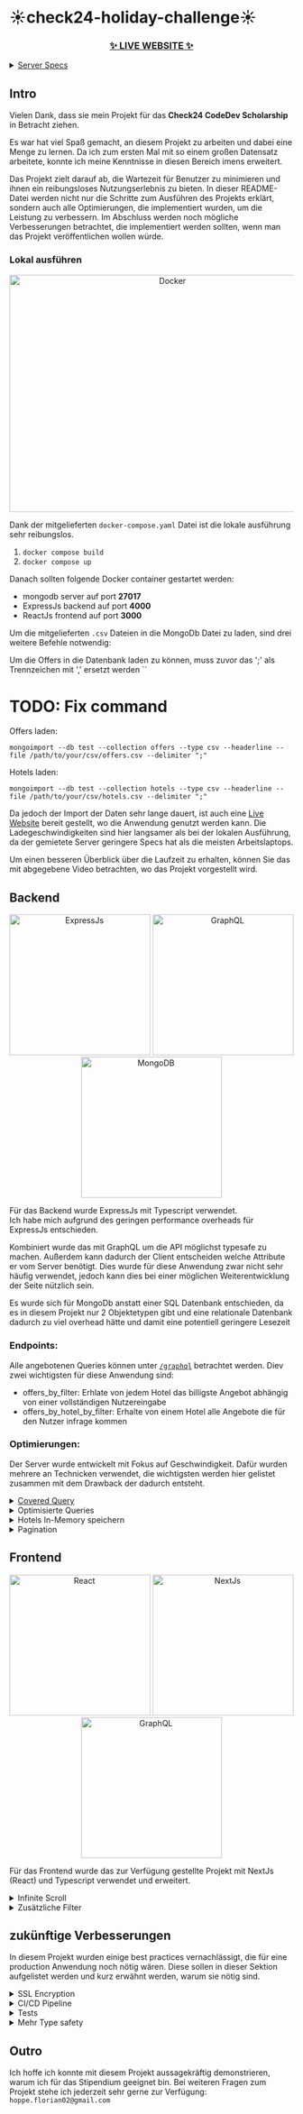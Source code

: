 # ☀️check24-holiday-challenge☀️

<h3 align="center">
  <a href="http://141.95.127.73/?departureAirports=MUC&countChildren=0&countAdults=2&duration=3&earliestDepartureDate=2023-05-16&latestReturnDate=2023-05-30&mealType=NONE&roomType=DOUBLE&maxPrice=900">✨ LIVE WEBSITE ✨</a> 
  
</h2>

<p>
    <details>
      <summary><a href="https://www.ovhcloud.com/de/vps/">Server Specs</a></summary>
     
    - Tier: Value
    - 1 vCore
    - 2GB RAM
    - 40 GB SSD NVMe
    - bis zu 250 Mbit/s   

</details>
  
  </p>

## Intro 

Vielen Dank, dass sie mein Projekt für das **Check24 CodeDev Scholarship** in Betracht ziehen.

Es war hat viel Spaß gemacht, an diesem Projekt zu arbeiten und dabei eine Menge zu lernen. 
Da ich zum ersten Mal mit so einem großen Datensatz arbeitete, konnte ich meine Kenntnisse in diesen Bereich imens erweitert.

Das Projekt zielt darauf ab, die Wartezeit für Benutzer zu minimieren und ihnen ein reibungsloses Nutzungserlebnis zu bieten. 
In dieser README-Datei werden nicht nur die Schritte zum Ausführen des Projekts erklärt, sondern auch alle Optimierungen, die implementiert wurden, um die Leistung zu verbessern.
Im Abschluss werden noch mögliche Verbesserungen betrachtet, die implementiert werden sollten, wenn man das Projekt veröffentlichen wollen würde.

### Lokal ausführen

<p align="center">
  
  <img src="https://logos-world.net/wp-content/uploads/2021/02/Docker-Logo-2015-2017.png" alt="Docker" width="562.5" height="421.875">
 </p>

Dank der mitgelieferten `docker-compose.yaml` Datei ist die lokale ausführung sehr reibungslos.
1. `docker compose build`
2. `docker compose up`

Danach sollten folgende Docker container gestartet werden:
- mongodb server auf port **27017**
- ExpressJs backend auf port **4000**
- ReactJs frontend auf port **3000**

Um die mitgelieferten `.csv` Dateien in die MongoDb Datei zu laden, sind drei weitere Befehle notwendig:

Um die Offers in die Datenbank laden zu können, muss zuvor das ';' als Trennzeichen mit ',' ersetzt werden
``

# TODO: Fix command

Offers laden: 

`mongoimport --db test --collection offers --type csv --headerline --file /path/to/your/csv/offers.csv --delimiter ";"`

Hotels laden:

``mongoimport --db test --collection hotels --type csv --headerline --file /path/to/your/csv/hotels.csv --delimiter ";"``


Da jedoch der Import der Daten sehr lange dauert, ist auch eine [Live Website](http://141.95.127.73/) bereit gestellt, wo die Anwendung genutzt werden kann.
Die Ladegeschwindigkeiten sind hier langsamer als bei der lokalen Ausführung, da der gemietete Server geringere Specs hat als die meisten Arbeitslaptops.


Um einen besseren Überblick über die Laufzeit zu erhalten, können Sie das mit abgegebene Video betrachten, wo das Projekt vorgestellt wird.


## Backend
<p align="center">
<img src="https://vectorified.com/images/express-js-icon-20.png" alt="ExpressJs" width="250" height="250">
<img src="https://cdn.icon-icons.com/icons2/3053/PNG/512/graphql_playground_macos_bigsur_icon_190105.png" alt="GraphQL" width="250" height="250">
<img src="https://pluspng.com/img-png/logo-mongodb-png-mongodb-1600.png" alt="MongoDB" width="250" height="250">

</p>

Für das Backend wurde ExpressJs mit Typescript verwendet. <br/> 
Ich habe mich aufgrund des geringen performance overheads für ExpressJs entschieden.

Kombiniert wurde das mit GraphQL um die API möglichst typesafe zu machen. Außerdem kann dadurch der Client entscheiden welche Attribute er vom Server benötigt. 
Dies wurde für diese Anwendung zwar nicht sehr häufig verwendet, jedoch kann dies bei einer möglichen Weiterentwicklung der Seite nützlich sein.

Es wurde sich für MongoDb anstatt einer SQL Datenbank entschieden, da es in diesem Projekt nur 2 Objektetypen gibt und eine relationale Datenbank dadurch zu viel overhead hätte und damit eine potentiell geringere Lesezeit

### Endpoints:

Alle angebotenen Queries können unter [`/graphql`](http://141.95.127.73:4000/graphql) betrachtet werden. Diev zwei wichtigsten für diese Anwendung sind:
 - offers_by_filter: Erhlate von jedem Hotel das billigste Angebot abhängig von einer vollständigen Nutzereingabe
 - offers_by_hotel_by_filter: Erhalte von einem Hotel alle Angebote die für den Nutzer infrage kommen

### Optimierungen:
Der Server wurde entwickelt mit Fokus auf Geschwindigkeit. Dafür wurden mehrere an Technicken verwendet, die wichtigsten werden hier gelistet zusammen mit dem Drawback der dadurch entsteht.

<details>
  <summary><a href="https://www.mongodb.com/docs/manual/core/query-optimization/#covered-query">Covered Query</a></summary>
    
     
    🟢 Signifikant schnellere Lesegeschwindigkeit
    
    🔴 Größere Datenbankgröße
    🔴 Langsamere Schreibleistung (für dieses Projekt nicht relevant, da keine neuen Angebote erstellt werden)
    🔴 Längeres Setup. Das Erstellen der Indizes dauert eine beträchtliche Zeit.
  
    Bei allen Queries wurde darauf geachtet, dass für diese ein Index existiert. Dadurch kann dieser geprüft werden 
    und die 100 Millionen Dokumente müssen nicht durchsucht werden. Dies hat eine signifikante Verbesserung der Lesegeschwindigkeit zur Folge.
  
</details>

<details>
  <summary>Optimisierte Queries</summary>
     
    🟢 Schnellere Lesegeschwindigkeit
  
    Die einzelnen Schritte der aggregate Funktion sind angeordnet um die Lesezeit zu minimieren.
    So wird erst nach initialem Filtern die Länge des Urlaubs berechnet (duration), um das an möglichst wenig Dokumenten machen zu müssen.
  
</details>


<details>
  <summary>Hotels In-Memory speichern</summary>
  
    🟢 Konstante Zugriffszeit
  
    🔴 Nicht skalierbar für Millionen von Hotels
  
    Die Hotels werden nicht aus der MongoDb Datenbank ausgelesen, sondern aus einer Liste.
    Die Liste wird zu Beginn des Servers initialisiert indem die Hotels aus einer JSON Datei geladen werden.
    Dadurch muss dafür nie auf die MongoDb Datenbank zugegriffen werden, was zu einer sehr schnellen Lesezeit für die Hotels führt
 </details>
 
 
<details>
  <summary>Pagination</summary>
  
  🟢 Weniger Dokumente auslesen
  
  🟢 Weniger Dokumente werden übertragen
  
  Um nicht alle gefundenen Hotels auf einmal auszulesen und dem Nutzer zu senden,
  wird Pagination verwendet. Dadurch kann im Frontend ein Infinite-Scroll implementiert werden.
  
 </details>
 
 
## Frontend

<p align="center">
  <img src="https://i0.wp.com/programmingwithmosh.com/wp-content/uploads/2019/01/2000px-React-icon.svg_.png?fit=500%2C1413&ssl=1" alt="React" width="250" height="250">
  <img src="https://www.rlogical.com/wp-content/uploads/2021/08/Rlogical-Blog-Images-thumbnail.png" alt="NextJs" width="250" height="250">
  <img src="https://cdn.icon-icons.com/icons2/3053/PNG/512/graphql_playground_macos_bigsur_icon_190105.png" alt="GraphQL" width="250" height="250">  
 </p>

Für das Frontend wurde das zur Verfügung gestellte Projekt mit NextJs (React) und Typescript verwendet und erweitert.

<details>
  <summary>Infinite Scroll</summary>
  
  🟢 Geringere Wartezeiten
  
  Dank der Pagination im Backend, kann nur ein Subset von alle Angeboten & Hotels geladen werden.
  Sobald der Nutzer beim Scrollen eine bestimmte Grenze erreicht hat, werden weitere Angebote bzw. Hotels geladen.
  Indem die Anzahl der geladenen Objekte / des loading thresholds optimiert wird, kann man die Illusion wahren,
  dass alle Objekte in so kurzer Zeit geladen wurden.
  
</details>

<details>
  <summary>Zusätzliche Filter</summary>
  
  🟢 Genauerer Filter sorgt für weniger Angebote und schnellere Lesezeit
  
  🔴 Nutzer muss mehr Eingabefelder ausfüllen
  
  Indem zusätzliche zu den vorausgesetzen Filter nach `roomtype`, `mealtype`, `price` & `oceanview` gefiltered wird,
  kann eine schnellere Datenbankanfrage erzielt werden.
  
 </details>
  

## zukünftige Verbesserungen

In diesem Projekt wurden einige best practices vernachlässigt, die für eine production Anwendung noch nötig wären.
Diese sollen in dieser Sektion aufgelistet werden und kurz erwähnt werden, warum sie nötig sind.

<details>
  <summary>SSL Encryption</summary>
  
    Momentan ist die Kommunikation mit der Website nicht verschlüsselt und läuft über http.
    Diese Verbindung müsste noch mit einem Service with *Let's Encrypt* zu https gebracht werden.
  
 </details>
 
 <details>
  <summary>CI/CD Pipeline</summary>
  
    Momentan muss bei Veränderung des Codes, dieser manuell gebuilded, auf dem Server gecloned und docker compose neu 
    ausgeführt werden. Dies sollte automatisiert werden und der build code nicht mehr auf GitHub hochgeladen werden.
    Außerdem sollte in Zuge dessen das Projekt eine Test pipeline durchlaufen.
  
 </details>
 
 <details>
  <summary>Tests</summary>
  
    Momentan wurden keine Tests geschrieben um die Funktionalitäten des Projekts zu prüfen.
    Dies wäre noch unabdinglich, wenn man das Projekt weiter entwickeln und skalieren wollte.
  
 </details>
 
 
 <details>
  <summary>Mehr Type safety</summary>
  
    Obwohl Typescript verwendet wurde, wurde oft der `any` type verwendet, um die Entwicklung zu beschleunigen.
    Da dies jedoch auf Lange sich die Entwicklung potentiell verlangsamt, wäre es noch wichtig, Typescript im vollen Umfang 
    im Projekt zu verwenden.
  
 </details>


## Outro

Ich hoffe ich konnte mit diesem Projekt aussagekräftig demonstrieren, warum ich für das Stipendium geeignet bin.
Bei weiteren Fragen zum Projekt stehe ich jederzeit sehr gerne zur Verfügung: `hoppe.florian02@gmail.com`



